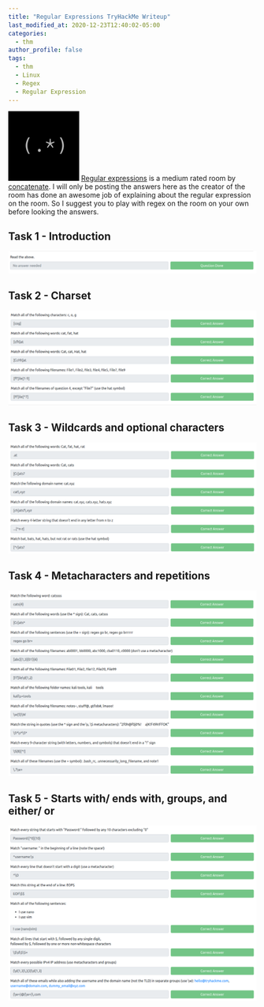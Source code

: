 ```yaml
---
title: "Regular Expressions TryHackMe Writeup"
last_modified_at: 2020-12-23T12:40:02-05:00
categories:
  - thm
author_profile: false
tags:
  - thm
  - Linux
  - Regex
  - Regular Expression
---
```

<script data-name="BMC-Widget" src="https://cdnjs.buymeacoffee.com/1.0.0/widget.prod.min.js" data-id="reddevil2020" data-description="Support me on Buy me a coffee!" data-message="Thank you for visiting. You can now buy me a coffee!" data-color="#FFDD00" data-position="Right" data-x_margin="18" data-y_margin="18"></script>

![regex](/assets/images/thm/regex/regex.png)
[Regular expressions](https://tryhackme.com/room/catregex) is a medium rated room by [concatenate](https://tryhackme.com/p/concatenate). I will only be posting the answers here as the creator of the room has done an awesome job of explaining about the regular expression on the room. So I suggest you to play with regex on the room on your own before looking the answers.


## Task 1 - Introduction
![5](/assets/images/thm/regex/5.png)

## Task 2 - Charset
![1](/assets/images/thm/regex/1.png)

## Task 3 -  Wildcards and optional characters
![2](/assets/images/thm/regex/2.png)

## Task 4 - Metacharacters and repetitions
![3](/assets/images/thm/regex/3.png)

## Task 5 - Starts with/ ends with, groups, and either/ or
![4](/assets/images/thm/regex/4.png)